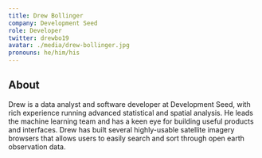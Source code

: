 ```yaml
---
title: Drew Bollinger
company: Development Seed
role: Developer
twitter: drewbo19
avatar: ./media/drew-bollinger.jpg
pronouns: he/him/his
---
```

## About

Drew is a data analyst and software developer at Development Seed, with rich experience running advanced statistical and spatial analysis. He leads the machine learning team and has a keen eye for building useful products and interfaces. Drew has built several highly-usable satellite imagery browsers that allows users to easily search and sort through open earth observation data.
